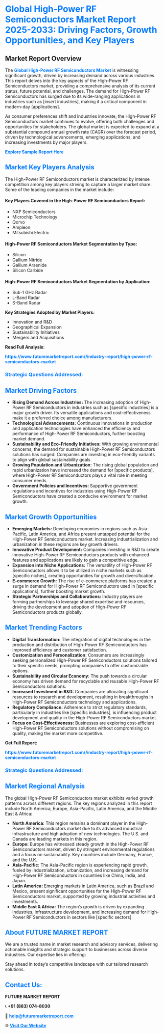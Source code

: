<h1 style="color: #007BFF;">Global High-Power RF Semiconductors Market Report 2025-2033: Driving Factors, Growth Opportunities, and Key Players</h1>

<section id="overview">
<h2>Market Report Overview</h2>
<p>The <a href="https://www.futuremarketreport.com//industry-report/high-power-rf-semiconductors-market" style="color: #007BFF; text-decoration: none;"><strong>Global High-Power RF Semiconductors Market</strong></a> is witnessing significant growth, driven by increasing demand across various industries. This report delves into the key aspects of the High-Power RF Semiconductors market, providing a comprehensive analysis of its current status, future potential, and challenges. The demand for High-Power RF Semiconductors has surged due to its wide-ranging applications in industries such as [insert industries], making it a critical component in modern-day [applications].</p>
<p>As consumer preferences shift and industries innovate, the High-Power RF Semiconductors market continues to evolve, offering both challenges and opportunities for stakeholders. The global market is expected to expand at a substantial compound annual growth rate (CAGR) over the forecast period, driven by technological advancements, emerging applications, and increasing investments by major players.</p>
</section>

<section id="overview">
<p><a href="https://www.futuremarketreport.com//request-sample/reportId=82420" style="color: #007BFF; text-decoration: none;"><strong>Explore Sample Report Here</strong></a></p>
</section>

<section id="key-players">
<h2 style="color: #007BFF;">Market Key Players Analysis</h2>
<p>The High-Power RF Semiconductors market is characterized by intense competition among key players striving to capture a larger market share. Some of the leading companies in the market include:</p>
<h4>Key Players Covered in the High-Power RF Semiconductors Report:</h4>
<ul><li>NXP Semiconductors</li><li>Microchip Technology</li><li>Qorvo</li><li>Ampleon</li><li>Mitsubishi Electric</li></ul>
<h4>High-Power RF Semiconductors Market Segmentation by Type:</h4>
<ul><li>Silicon</li><li>Gallium Nitride</li><li>Gallium Arsenide</li><li>Silicon Carbide</li></ul>

<h4>High-Power RF Semiconductors Market Segmentation by Application:</h4>
<ul><li>Sub-1 GHz Radar</li><li>L-Band Radar</li><li>S-Band Radar</li></ul>
<p><strong>Key Strategies Adopted by Market Players:</strong></p>
<ul>
<li>Innovation and R&D</li>
<li>Geographical Expansion</li>
<li>Sustainability Initiatives</li>
<li>Mergers and Acquisitions</li>
</ul>
</section>

<section>
<p><strong>Read Full Analysis: </strong></p><a href="https://www.futuremarketreport.com//industry-report/high-power-rf-semiconductors-market" style="color: #007BFF; text-decoration: none;"><strong>https://www.futuremarketreport.com//industry-report/high-power-rf-semiconductors-market</strong></a>
<h3 style="color: #007BFF;">Strategic Questions Addressed:</h3>
</section>

<section id="driving-factors">
<h2 style="color: #007BFF;">Market Driving Factors</h2>
<ul>
<li><strong>Rising Demand Across Industries:</strong> The increasing adoption of High-Power RF Semiconductors in industries such as [specific industries] is a major growth driver. Its versatile applications and cost-effectiveness make it a preferred choice among manufacturers.</li>
<li><strong>Technological Advancements:</strong> Continuous innovations in production and application technologies have enhanced the efficiency and performance of High-Power RF Semiconductors, further boosting market demand.</li>
<li><strong>Sustainability and Eco-Friendly Initiatives:</strong> With growing environmental concerns, the demand for sustainable High-Power RF Semiconductors solutions has surged. Companies are investing in eco-friendly variants to align with global sustainability goals.</li>
<li><strong>Growing Population and Urbanization:</strong> The rising global population and rapid urbanization have increased the demand for [specific products], where High-Power RF Semiconductors plays a vital role in meeting consumer needs.</li>
<li><strong>Government Policies and Incentives:</strong> Supportive government regulations and incentives for industries using High-Power RF Semiconductors have created a conducive environment for market growth.</li>
</ul>
</section>

<section id="growth-opportunities">
<h2 style="color: #007BFF;">Market Growth Opportunities</h2>
<ul>
<li><strong>Emerging Markets:</strong> Developing economies in regions such as Asia-Pacific, Latin America, and Africa present untapped potential for the High-Power RF Semiconductors market. Increasing industrialization and urbanization in these regions are key growth drivers.</li>
<li><strong>Innovative Product Development:</strong> Companies investing in R&D to create innovative High-Power RF Semiconductors products with enhanced features and applications are likely to gain a competitive edge.</li>
<li><strong>Expansion into Niche Applications:</strong> The versatility of High-Power RF Semiconductors allows it to be utilized in niche markets such as [specific niches], creating opportunities for growth and diversification.</li>
<li><strong>E-commerce Growth:</strong> The rise of e-commerce platforms has created a surge in demand for High-Power RF Semiconductors used in [specific applications], further boosting market growth.</li>
<li><strong>Strategic Partnerships and Collaborations:</strong> Industry players are forming partnerships to leverage shared expertise and resources, driving the development and adoption of High-Power RF Semiconductors products globally.</li>
</ul>
</section>

<section id="trending-factors">
<h2 style="color: #007BFF;">Market Trending Factors</h2>
<ul>
<li><strong>Digital Transformation:</strong> The integration of digital technologies in the production and distribution of High-Power RF Semiconductors has improved efficiency and customer satisfaction.</li>
<li><strong>Customization and Personalization:</strong> Consumers are increasingly seeking personalized High-Power RF Semiconductors solutions tailored to their specific needs, prompting companies to offer customizable options.</li>
<li><strong>Sustainability and Circular Economy:</strong> The push towards a circular economy has driven demand for recyclable and reusable High-Power RF Semiconductors solutions.</li>
<li><strong>Increased Investment in R&D:</strong> Companies are allocating significant resources to research and development, resulting in breakthroughs in High-Power RF Semiconductors technology and applications.</li>
<li><strong>Regulatory Compliance:</strong> Adherence to strict regulatory standards, particularly in industries like [specific industries], is influencing product development and quality in the High-Power RF Semiconductors market.</li>
<li><strong>Focus on Cost-Effectiveness:</strong> Businesses are exploring cost-efficient High-Power RF Semiconductors solutions without compromising on quality, making the market more competitive.</li>
</ul>
</section>

<section>
<p><strong>Get Full Report: </strong></p><a href="https://www.futuremarketreport.com//industry-report/high-power-rf-semiconductors-market" style="color: #007BFF; text-decoration: none;"><strong>https://www.futuremarketreport.com//industry-report/high-power-rf-semiconductors-market</strong></a>
<h3 style="color: #007BFF;">Strategic Questions Addressed:</h3>
</section>


<section id="regional-analysis">
<h2 style="color: #007BFF;">Market Regional Analysis</h2>
<p>The global High-Power RF Semiconductors market exhibits varied growth patterns across different regions. The key regions analyzed in this report include North America, Europe, Asia-Pacific, Latin America, and the Middle East & Africa:</p>
<ul>
<li><strong>North America:</strong> This region remains a dominant player in the High-Power RF Semiconductors market due to its advanced industrial infrastructure and high adoption of new technologies. The U.S. and Canada are leading markets in this region.</li>
<li><strong>Europe:</strong> Europe has witnessed steady growth in the High-Power RF Semiconductors market, driven by stringent environmental regulations and a focus on sustainability. Key countries include Germany, France, and the U.K.</li>
<li><strong>Asia-Pacific:</strong> The Asia-Pacific region is experiencing rapid growth, fueled by industrialization, urbanization, and increasing demand for High-Power RF Semiconductors in countries like China, India, and Japan.</li>
<li><strong>Latin America:</strong> Emerging markets in Latin America, such as Brazil and Mexico, present significant opportunities for the High-Power RF Semiconductors market, supported by growing industrial activities and investments.</li>
<li><strong>Middle East & Africa:</strong> The region’s growth is driven by expanding industries, infrastructure development, and increasing demand for High-Power RF Semiconductors in sectors like [specific sectors].</li>
</ul>
</section>

<footer>
<h2 style="color: #007BFF;">About FUTURE MARKET REPORT</h2>
<p>We are a trusted name in market research and advisory services, delivering actionable insights and strategic support to businesses across diverse industries. Our expertise lies in offering:</p>

<p>Stay ahead in today’s competitive landscape with our tailored research solutions.</p>

<h2 style="color: #007BFF;">Contact Us:</h2>
<p><strong>FUTURE MARKET REPORT</strong></p>
<p>📞 <strong>+91 (883) 074-8030</strong></p>
<p>📧 <strong><a href="mailto:help@futuremarketreport.com" style="color: #007BFF;">help@futuremarketreport.com</a></strong></p>
<p>🌐 <strong><a href="https://www.futuremarketreport.com/" style="color: #007BFF;">Visit Our Website</a></strong></p>
</footer>